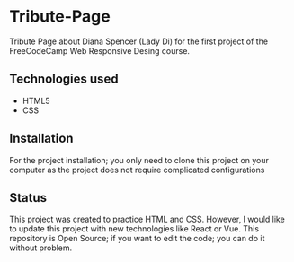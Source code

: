 # Tribute-Page

Tribute Page about Diana Spencer (Lady Di) for the first project of the FreeCodeCamp Web Responsive Desing course.

## Technologies used
- HTML5
- CSS

## Installation

For the project installation; you only need to clone this project on your computer as the project does not require complicated configurations

## Status

This project was created to practice HTML and CSS. However, I would like to update this project with new technologies like React or Vue. This repository is Open Source; if you want to edit the code; you can do it without problem.
